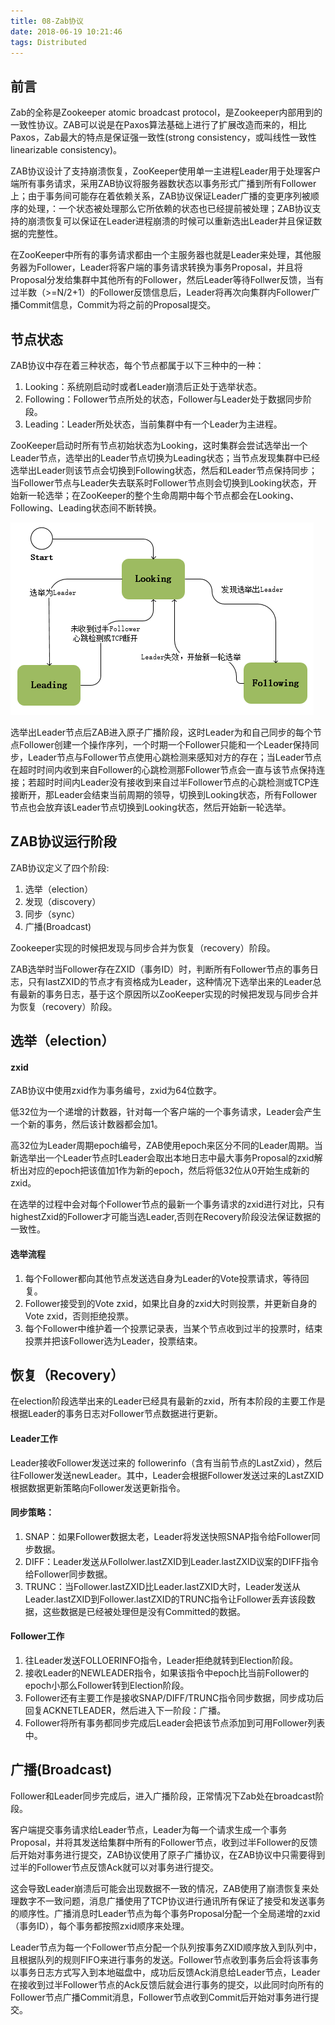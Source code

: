 ```yaml
---
title: 08-Zab协议
date: 2018-06-19 10:21:46
tags: Distributed
---
```


## 前言
Zab的全称是Zookeeper atomic broadcast protocol，是Zookeeper内部用到的一致性协议。ZAB可以说是在Paxos算法基础上进行了扩展改造而来的，相比Paxos，Zab最大的特点是保证强一致性(strong consistency，或叫线性一致性linearizable consistency)。

ZAB协议设计了支持崩溃恢复，ZooKeeper使用单一主进程Leader用于处理客户端所有事务请求，采用ZAB协议将服务器数状态以事务形式广播到所有Follower上；由于事务间可能存在着依赖关系，ZAB协议保证Leader广播的变更序列被顺序的处理，：一个状态被处理那么它所依赖的状态也已经提前被处理；ZAB协议支持的崩溃恢复可以保证在Leader进程崩溃的时候可以重新选出Leader并且保证数据的完整性。

在ZooKeeper中所有的事务请求都由一个主服务器也就是Leader来处理，其他服务器为Follower，Leader将客户端的事务请求转换为事务Proposal，并且将Proposal分发给集群中其他所有的Follower，然后Leader等待Follwer反馈，当有过半数（>=N/2+1）的Follower反馈信息后，Leader将再次向集群内Follower广播Commit信息，Commit为将之前的Proposal提交。

## 节点状态
ZAB协议中存在着三种状态，每个节点都属于以下三种中的一种：
1. Looking：系统刚启动时或者Leader崩溃后正处于选举状态。
2. Following：Follower节点所处的状态，Follower与Leader处于数据同步阶段。
3. Leading：Leader所处状态，当前集群中有一个Leader为主进程。

ZooKeeper启动时所有节点初始状态为Looking，这时集群会尝试选举出一个Leader节点，选举出的Leader节点切换为Leading状态；当节点发现集群中已经选举出Leader则该节点会切换到Following状态，然后和Leader节点保持同步；当Follower节点与Leader失去联系时Follower节点则会切换到Looking状态，开始新一轮选举；在ZooKeeper的整个生命周期中每个节点都会在Looking、Following、Leading状态间不断转换。

![image](./img/zab-01.png)

选举出Leader节点后ZAB进入原子广播阶段，这时Leader为和自己同步的每个节点Follower创建一个操作序列，一个时期一个Follower只能和一个Leader保持同步，Leader节点与Follower节点使用心跳检测来感知对方的存在；当Leader节点在超时时间内收到来自Follower的心跳检测那Follower节点会一直与该节点保持连接；若超时时间内Leader没有接收到来自过半Follower节点的心跳检测或TCP连接断开，那Leader会结束当前周期的领导，切换到Looking状态，所有Follower节点也会放弃该Leader节点切换到Looking状态，然后开始新一轮选举。

## ZAB协议运行阶段
ZAB协议定义了四个阶段:
1. 选举（election）
1. 发现（discovery）
1. 同步（sync）
1. 广播(Broadcast)

Zookeeper实现的时候把发现与同步合并为恢复（recovery）阶段。

ZAB选举时当Follower存在ZXID（事务ID）时，判断所有Follower节点的事务日志，只有lastZXID的节点才有资格成为Leader，这种情况下选举出来的Leader总有最新的事务日志，基于这个原因所以ZooKeeper实现的时候把发现与同步合并为恢复（recovery）阶段。

## 选举（election）

#### zxid
ZAB协议中使用zxid作为事务编号，zxid为64位数字。

低32位为一个递增的计数器，针对每一个客户端的一个事务请求，Leader会产生一个新的事务，然后该计数器都会加1。

高32位为Leader周期epoch编号，ZAB使用epoch来区分不同的Leader周期。当新选举出一个Leader节点时Leader会取出本地日志中最大事务Proposal的zxid解析出对应的epoch把该值加1作为新的epoch，然后将低32位从0开始生成新的zxid。

在选举的过程中会对每个Follower节点的最新一个事务请求的zxid进行对比，只有highestZxid的Follower才可能当选Leader,否则在Recovery阶段没法保证数据的一致性。

#### 选举流程

1. 每个Follower都向其他节点发送选自身为Leader的Vote投票请求，等待回复。
2. Follower接受到的Vote zxid，如果比自身的zxid大时则投票，并更新自身的Vote zxid，否则拒绝投票。
3. 每个Follower中维护着一个投票记录表，当某个节点收到过半的投票时，结束投票并把该Follower选为Leader，投票结束。


## 恢复（Recovery）
在election阶段选举出来的Leader已经具有最新的zxid，所有本阶段的主要工作是根据Leader的事务日志对Follower节点数据进行更新。

#### Leader工作
Leader接收Follower发送过来的 followerinfo（含有当前节点的LastZxid），然后往Follower发送newLeader。其中，Leader会根据Follower发送过来的LastZXID根据数据更新策略向Follower发送更新指令。

#### 同步策略：
1. SNAP：如果Follower数据太老，Leader将发送快照SNAP指令给Follower同步数据。
2. DIFF：Leader发送从Follolwer.lastZXID到Leader.lastZXID议案的DIFF指令给Follower同步数据。
3. TRUNC：当Follower.lastZXID比Leader.lastZXID大时，Leader发送从Leader.lastZXID到Follower.lastZXID的TRUNC指令让Follower丢弃该段数据，这些数据是已经被处理但是没有Committed的数据。

#### Follower工作
1. 往Leader发送FOLLOERINFO指令，Leader拒绝就转到Election阶段。
1. 接收Leader的NEWLEADER指令，如果该指令中epoch比当前Follower的epoch小那么Follower转到Election阶段。
1. Follower还有主要工作是接收SNAP/DIFF/TRUNC指令同步数据，同步成功后回复ACKNETLEADER，然后进入下一阶段：广播。
2. Follower将所有事务都同步完成后Leader会把该节点添加到可用Follower列表中。

## 广播(Broadcast)
Follower和Leader同步完成后，进入广播阶段，正常情况下Zab处在broadcast阶段。

客户端提交事务请求给Leader节点，Leader为每一个请求生成一个事务Proposal，并将其发送给集群中所有的Follower节点，收到过半Follower的反馈后开始对事务进行提交，ZAB协议使用了原子广播协议，在ZAB协议中只需要得到过半的Follower节点反馈Ack就可以对事务进行提交。

这会导致Leader崩溃后可能会出现数据不一致的情况，ZAB使用了崩溃恢复来处理数字不一致问题，消息广播使用了TCP协议进行通讯所有保证了接受和发送事务的顺序性。广播消息时Leader节点为每个事务Proposal分配一个全局递增的zxid（事务ID），每个事务都按照zxid顺序来处理。

Leader节点为每一个Follower节点分配一个队列按事务ZXID顺序放入到队列中，且根据队列的规则FIFO来进行事务的发送。Follower节点收到事务后会将该事务以事务日志方式写入到本地磁盘中，成功后反馈Ack消息给Leader节点，Leader在接收到过半Follower节点的Ack反馈后就会进行事务的提交，以此同时向所有的Follower节点广播Commit消息，Follower节点收到Commit后开始对事务进行提交。